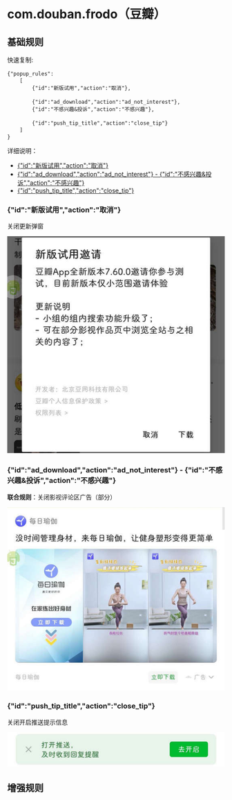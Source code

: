 # com.douban.frodo（豆瓣）

## 基础规则

快速复制:
```
{"popup_rules":
    [
        {"id":"新版试用","action":"取消"},

        {"id":"ad_download","action":"ad_not_interest"},
        {"id":"不感兴趣&投诉","action":"不感兴趣"},

        {"id":"push_tip_title","action":"close_tip"}
    ]
}
```
详细说明：
- [{"id":"新版试用","action":"取消"}](#id新版试用action取消)
- [{"id":"ad_download","action":"ad_not_interest"} - {"id":"不感兴趣&投诉","action":"不感兴趣"}](#idad_downloadactionad_not_interest---id不感兴趣投诉action不感兴趣)
- [{"id":"push_tip_title","action":"close_tip"}](#idpush_tip_titleactionclose_tip)

### {"id":"新版试用","action":"取消"}
关闭更新弹窗

![](./assets/更新弹窗.jpg)

### {"id":"ad_download","action":"ad_not_interest"} - {"id":"不感兴趣&投诉","action":"不感兴趣"}
**联合规则**：关闭影视评论区广告（部分）

![](./assets/影视评论区广告.jpg)

### {"id":"push_tip_title","action":"close_tip"}
关闭开启推送提示信息

![](./assets/开启推送提示信息.jpg)

## 增强规则
